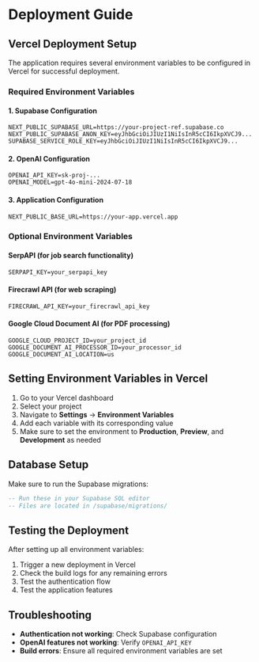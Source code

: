 # Deployment Guide

## Vercel Deployment Setup

The application requires several environment variables to be configured in Vercel for successful deployment.

### Required Environment Variables

#### 1. Supabase Configuration
```
NEXT_PUBLIC_SUPABASE_URL=https://your-project-ref.supabase.co
NEXT_PUBLIC_SUPABASE_ANON_KEY=eyJhbGciOiJIUzI1NiIsInR5cCI6IkpXVCJ9...
SUPABASE_SERVICE_ROLE_KEY=eyJhbGciOiJIUzI1NiIsInR5cCI6IkpXVCJ9...
```

#### 2. OpenAI Configuration
```
OPENAI_API_KEY=sk-proj-...
OPENAI_MODEL=gpt-4o-mini-2024-07-18
```

#### 3. Application Configuration
```
NEXT_PUBLIC_BASE_URL=https://your-app.vercel.app
```

### Optional Environment Variables

#### SerpAPI (for job search functionality)
```
SERPAPI_KEY=your_serpapi_key
```

#### Firecrawl API (for web scraping)
```
FIRECRAWL_API_KEY=your_firecrawl_api_key
```

#### Google Cloud Document AI (for PDF processing)
```
GOOGLE_CLOUD_PROJECT_ID=your_project_id
GOOGLE_DOCUMENT_AI_PROCESSOR_ID=your_processor_id
GOOGLE_DOCUMENT_AI_LOCATION=us
```

## Setting Environment Variables in Vercel

1. Go to your Vercel dashboard
2. Select your project
3. Navigate to **Settings** → **Environment Variables**
4. Add each variable with its corresponding value
5. Make sure to set the environment to **Production**, **Preview**, and **Development** as needed

## Database Setup

Make sure to run the Supabase migrations:

```sql
-- Run these in your Supabase SQL editor
-- Files are located in /supabase/migrations/
```

## Testing the Deployment

After setting up all environment variables:

1. Trigger a new deployment in Vercel
2. Check the build logs for any remaining errors
3. Test the authentication flow
4. Test the application features

## Troubleshooting

- **Authentication not working**: Check Supabase configuration
- **OpenAI features not working**: Verify `OPENAI_API_KEY`
- **Build errors**: Ensure all required environment variables are set
